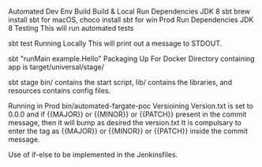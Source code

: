 Automated Dev Env Build
Build & Local Run Dependencies
JDK 8
sbt brew install sbt for macOS, choco install sbt for win
Prod Run Dependencies
JDK 8
Testing
This will run automated tests

sbt test
Running Locally
This will print out a message to STDOUT.

sbt "runMain example.Hello"
Packaging Up For Docker
Directory containing app is target/universal/stage/

sbt stage
bin/ contains the start script, lib/ contains the libraries, and resources contains config files.

Running in Prod
bin/automated-fargate-poc
Versioining
Version.txt is set to 0.0.0 and if {{MAJOR}} or {{MINOR}} or {{PATCH}} present in the commit message, then it will bump as desired the version.txt It is compulsary to enter the tag as {{MAJOR}} or {{MINOR}} or {{PATCH}} inside the commit message.

Use of if-else to be implemented in the Jenkinsfiles.
